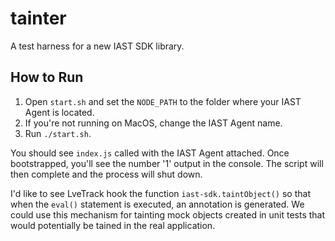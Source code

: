 # tainter

A test harness for a new IAST SDK library.

## How to Run

1. Open `start.sh` and set the `NODE_PATH` to the folder where your IAST Agent is located.
2. If you're not running on MacOS, change the IAST Agent name.
3. Run `./start.sh`.

You should see `index.js` called with the IAST Agent attached. Once bootstrapped, you'll see the number '1' output in the console. The script will then complete and the process will shut down.

I'd like to see LveTrack hook the function `iast-sdk.taintObject()` so that when the `eval()` statement is executed, an annotation is generated. We could use this mechanism for tainting mock objects created in unit tests that would potentially be tained in the real application.

